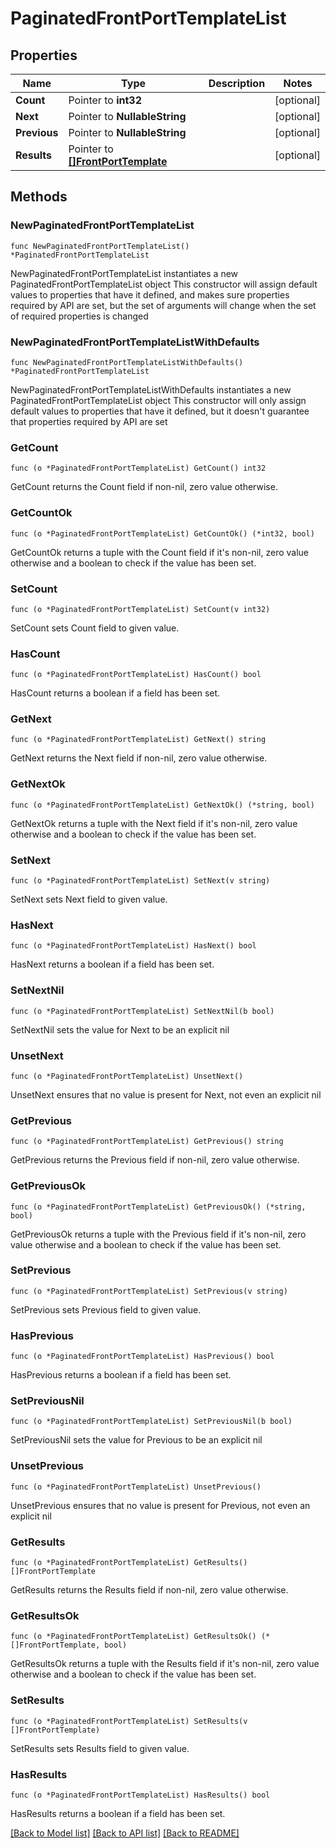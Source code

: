# PaginatedFrontPortTemplateList

## Properties

Name | Type | Description | Notes
------------ | ------------- | ------------- | -------------
**Count** | Pointer to **int32** |  | [optional] 
**Next** | Pointer to **NullableString** |  | [optional] 
**Previous** | Pointer to **NullableString** |  | [optional] 
**Results** | Pointer to [**[]FrontPortTemplate**](FrontPortTemplate.md) |  | [optional] 

## Methods

### NewPaginatedFrontPortTemplateList

`func NewPaginatedFrontPortTemplateList() *PaginatedFrontPortTemplateList`

NewPaginatedFrontPortTemplateList instantiates a new PaginatedFrontPortTemplateList object
This constructor will assign default values to properties that have it defined,
and makes sure properties required by API are set, but the set of arguments
will change when the set of required properties is changed

### NewPaginatedFrontPortTemplateListWithDefaults

`func NewPaginatedFrontPortTemplateListWithDefaults() *PaginatedFrontPortTemplateList`

NewPaginatedFrontPortTemplateListWithDefaults instantiates a new PaginatedFrontPortTemplateList object
This constructor will only assign default values to properties that have it defined,
but it doesn't guarantee that properties required by API are set

### GetCount

`func (o *PaginatedFrontPortTemplateList) GetCount() int32`

GetCount returns the Count field if non-nil, zero value otherwise.

### GetCountOk

`func (o *PaginatedFrontPortTemplateList) GetCountOk() (*int32, bool)`

GetCountOk returns a tuple with the Count field if it's non-nil, zero value otherwise
and a boolean to check if the value has been set.

### SetCount

`func (o *PaginatedFrontPortTemplateList) SetCount(v int32)`

SetCount sets Count field to given value.

### HasCount

`func (o *PaginatedFrontPortTemplateList) HasCount() bool`

HasCount returns a boolean if a field has been set.

### GetNext

`func (o *PaginatedFrontPortTemplateList) GetNext() string`

GetNext returns the Next field if non-nil, zero value otherwise.

### GetNextOk

`func (o *PaginatedFrontPortTemplateList) GetNextOk() (*string, bool)`

GetNextOk returns a tuple with the Next field if it's non-nil, zero value otherwise
and a boolean to check if the value has been set.

### SetNext

`func (o *PaginatedFrontPortTemplateList) SetNext(v string)`

SetNext sets Next field to given value.

### HasNext

`func (o *PaginatedFrontPortTemplateList) HasNext() bool`

HasNext returns a boolean if a field has been set.

### SetNextNil

`func (o *PaginatedFrontPortTemplateList) SetNextNil(b bool)`

 SetNextNil sets the value for Next to be an explicit nil

### UnsetNext
`func (o *PaginatedFrontPortTemplateList) UnsetNext()`

UnsetNext ensures that no value is present for Next, not even an explicit nil
### GetPrevious

`func (o *PaginatedFrontPortTemplateList) GetPrevious() string`

GetPrevious returns the Previous field if non-nil, zero value otherwise.

### GetPreviousOk

`func (o *PaginatedFrontPortTemplateList) GetPreviousOk() (*string, bool)`

GetPreviousOk returns a tuple with the Previous field if it's non-nil, zero value otherwise
and a boolean to check if the value has been set.

### SetPrevious

`func (o *PaginatedFrontPortTemplateList) SetPrevious(v string)`

SetPrevious sets Previous field to given value.

### HasPrevious

`func (o *PaginatedFrontPortTemplateList) HasPrevious() bool`

HasPrevious returns a boolean if a field has been set.

### SetPreviousNil

`func (o *PaginatedFrontPortTemplateList) SetPreviousNil(b bool)`

 SetPreviousNil sets the value for Previous to be an explicit nil

### UnsetPrevious
`func (o *PaginatedFrontPortTemplateList) UnsetPrevious()`

UnsetPrevious ensures that no value is present for Previous, not even an explicit nil
### GetResults

`func (o *PaginatedFrontPortTemplateList) GetResults() []FrontPortTemplate`

GetResults returns the Results field if non-nil, zero value otherwise.

### GetResultsOk

`func (o *PaginatedFrontPortTemplateList) GetResultsOk() (*[]FrontPortTemplate, bool)`

GetResultsOk returns a tuple with the Results field if it's non-nil, zero value otherwise
and a boolean to check if the value has been set.

### SetResults

`func (o *PaginatedFrontPortTemplateList) SetResults(v []FrontPortTemplate)`

SetResults sets Results field to given value.

### HasResults

`func (o *PaginatedFrontPortTemplateList) HasResults() bool`

HasResults returns a boolean if a field has been set.


[[Back to Model list]](../README.md#documentation-for-models) [[Back to API list]](../README.md#documentation-for-api-endpoints) [[Back to README]](../README.md)



